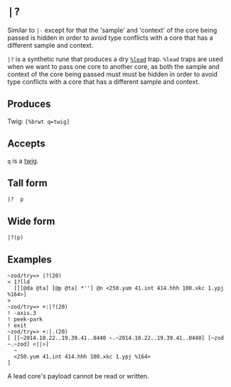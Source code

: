 `|?`
====

Similar to `|-` except for that the 'sample' and
'context' of the core being passed is hidden in order to avoid
type conflicts with a core that has a different sample and
context.


`|?` is a synthetic rune that produces a dry [`%lead`]() trap. `%lead`
traps are used when we want to pass one core to another core, as both
the sample and context of the core being passed must must be hidden in
order to avoid type conflicts with a core that has a different sample
and context.

Produces
--------

Twig: `[%brwt q=twig]`

Accepts
-------

`q` is a [twig]().

Tall form
---------

    |?  p

Wide form
---------

    |?(p)

Examples
--------

    ~zod/try=> |?(20)
    < 1?lld
      [[[@da @ta] [@p @ta] *''] @n <250.yum 41.int 414.hhh 100.xkc 1.ypj %164>]
    >
    ~zod/try=> +:|?(20)
    ! -axis.3
    ! peek-park
    ! exit
    ~zod/try=> +:|.(20)
    [ [[~2014.10.22..19.39.41..0440 ~.~2014.10.22..19.39.41..0440] [~zod ~.~zod] <||>]
      ~
      <250.yum 41.int 414.hhh 100.xkc 1.ypj %164>
    ]

A lead core's payload cannot be read or written.
